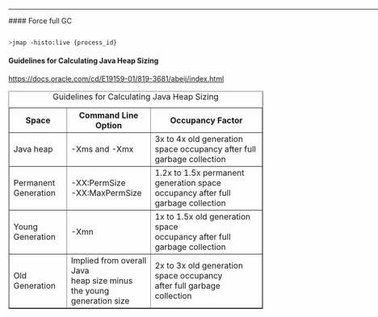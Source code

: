 

<hr style="width:800px;" align="left"/>
#### Force full GC

```sh

>jmap -histo:live {process_id}

```


#### Guidelines for Calculating Java Heap Sizing

https://docs.oracle.com/cd/E19159-01/819-3681/abeij/index.html


<table border="1">
	<caption>Guidelines for Calculating Java Heap Sizing</caption>
	<thead>
		<tr>
			<th>Space</th>
			<th>Command Line Option</th>
			<th>Occupancy Factor</th>
		</tr>
	</thead>
	<tbody>
		<tr>
			<td>Java heap</td>
			<td>-Xms and -Xmx</td>
			<td>
				3x to 4x old generation space occupancy
				after full garbage collection
			</td>
		</tr>
		<tr>
			<td>
				Permanent <br />
				Generation
			</td>
			<td>
				-XX:PermSize <br /> 
				-XX:MaxPermSize
			</td>
			<td>
				1.2x to 1.5x permanent generation space <br /> 
				occupancy after full garbage collection
			</td>
		</tr>
		<tr>
			<td>Young Generation</td>
			<td>-Xmn</td>
			<td>
				1x to 1.5x old generation space <br />  
				occupancy after full garbage collection
			</td>
		</tr>
		<tr>
			<td>Old Generation </td>
			<td>
				Implied from overall Java <br />  
				heap size minus the young <br />  
				generation size
			</td>
			<td>
				2x to 3x old generation space occupancy <br /> 
				after full garbage collection
			</td>
		</tr>									
	</tbody>
</table>